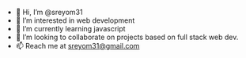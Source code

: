 - 👋 Hi, I’m @sreyom31
- 👀 I’m interested in web development
- 🌱 I’m currently learning javascript
- 💞️ I’m looking to collaborate on projects based on full stack web dev.
- 📫 Reach me at sreyom31@gmail.com

<!---
sreyom31/sreyom31 is a ✨ special ✨ repository because its `README.md` (this file) appears on your GitHub profile.
You can click the Preview link to take a look at your changes.
--->
